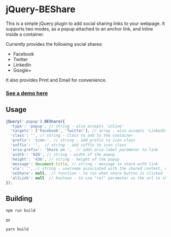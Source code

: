 # jQuery-BEShare #

This is a simple jQuery plugin to add social sharing links to your webpage. It supports two modes, as a popup attached to an anchor link, and inline inside a container.

Currently provides the following social shares:

- Facebook
- Twitter
- LinkedIn
- Google+

It also provides Print and Email for convenience.

### [See a demo here](http://brandextract.github.io/jQuery-BEShare/demo/) ###

## Usage ##
```javascript
jQuery('.popup').BEShare({
  'type': 'popup', // string - also accepts 'inline'
  'targets': ['Facebook', 'Twitter'], // array - also accepts 'LinkedIn', 'Google+', 'Print', 'Email'
  'class': '', // string - Class to add to the container
  'prefix': 'icon-', // string - add prefix to icon class
  'suffix': '',  // string - add suffix to icon class
  'aria-prefix': 'Share on ',  // adds aria-label parameter to link
  'width': '626', // string - width of the popup
  'height': '436', // string - height of the popup
  'message': document.title, // string - message to share with link
  'via': '', // string - username associated with the shared content, usually for Twitter
  'onShare': null,  // function - to run when share button is clicked
  'altLink': null  // boolean - to use "rel" parameter as the url to share
});
```

## Building ##
    npm run build

or

    yarn build
